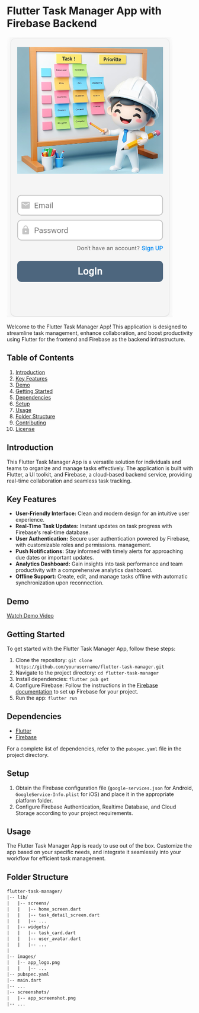 # Flutter Task Manager App with Firebase Backend

![App Screenshot](/screenshots/app_screenshot.png)

Welcome to the Flutter Task Manager App! This application is designed to streamline task management, enhance collaboration, and boost productivity using Flutter for the frontend and Firebase as the backend infrastructure.

## Table of Contents
1. [Introduction](#introduction)
2. [Key Features](#key-features)
3. [Demo](#demo)
4. [Getting Started](#getting-started)
5. [Dependencies](#dependencies)
6. [Setup](#setup)
7. [Usage](#usage)
8. [Folder Structure](#folder-structure)
9. [Contributing](#contributing)
10. [License](#license)

## Introduction

This Flutter Task Manager App is a versatile solution for individuals and teams to organize and manage tasks effectively. The application is built with Flutter, a UI toolkit, and Firebase, a cloud-based backend service, providing real-time collaboration and seamless task tracking.

## Key Features

- **User-Friendly Interface:** Clean and modern design for an intuitive user experience.
- **Real-Time Task Updates:** Instant updates on task progress with Firebase's real-time database.
- **User Authentication:** Secure user authentication powered by Firebase, with customizable roles and permissions.
 management.
- **Push Notifications:** Stay informed with timely alerts for approaching due dates or important updates.
- **Analytics Dashboard:** Gain insights into task performance and team productivity with a comprehensive analytics dashboard.
- **Offline Support:** Create, edit, and manage tasks offline with automatic synchronization upon reconnection.

## Demo

[Watch Demo Video](https://youtu.be/your_demo_video_link)

## Getting Started

To get started with the Flutter Task Manager App, follow these steps:

1. Clone the repository: `git clone https://github.com/yourusername/flutter-task-manager.git`
2. Navigate to the project directory: `cd flutter-task-manager`
3. Install dependencies: `flutter pub get`
4. Configure Firebase: Follow the instructions in the [Firebase documentation](https://firebase.google.com/docs/flutter/setup) to set up Firebase for your project.
5. Run the app: `flutter run`

## Dependencies

- [Flutter](https://flutter.dev/)
- [Firebase](https://firebase.google.com/)

For a complete list of dependencies, refer to the `pubspec.yaml` file in the project directory.

## Setup

1. Obtain the Firebase configuration file (`google-services.json` for Android, `GoogleService-Info.plist` for iOS) and place it in the appropriate platform folder.
2. Configure Firebase Authentication, Realtime Database, and Cloud Storage according to your project requirements.

## Usage

The Flutter Task Manager App is ready to use out of the box. Customize the app based on your specific needs, and integrate it seamlessly into your workflow for efficient task management.

## Folder Structure

```plaintext
flutter-task-manager/
|-- lib/
|   |-- screens/
|   |   |-- home_screen.dart
|   |   |-- task_detail_screen.dart
|   |   |-- ...
|   |-- widgets/
|   |   |-- task_card.dart
|   |   |-- user_avatar.dart
|   |   |-- ...
|
|-- images/
|   |-- app_logo.png
|   |   |-- ...
|-- pubspec.yaml
|-- main.dart
|-- ...
|-- screenshots/
|   |-- app_screenshot.png
|-- ...

